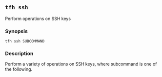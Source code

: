 ## `tfh ssh`

Perform operations on SSH keys

### Synopsis

    tfh ssh SUBCOMMAND

### Description

Perform a variety of operations on SSH keys, where subcommand is one of the following.

